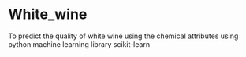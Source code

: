 # White_wine
To predict the quality of white wine using the chemical attributes using python machine learning library scikit-learn
